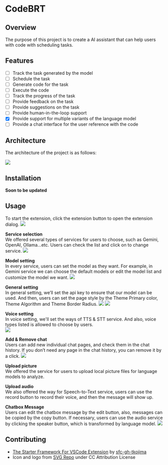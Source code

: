 # CodeBRT

## Overview

The purpose of this project is to create a AI assistant that can help users with code with scheduling tasks.

## Features

- [ ] Track the task generated by the model
- [ ] Schedule the task
- [ ] Generate code for the task
- [ ] Execute the code
- [ ] Track the progress of the task
- [ ] Provide feedback on the task
- [ ] Provide suggestions on the task
- [ ] Provide human-in-the-loop support
- [x] Provide support for multiple variants of the language model
- [ ] Provide a chat interface for the user reference with the code

## Architecture

The architecture of the project is as follows:

![](Files/img/system_architecture.png)

## Installation

**Soon to be updated**

## Usage

To start the extension, click the extension button to open the extension dialog.
![](Files/img/tutorial_extension_icon.png)

**Service selection**  
We offered several types of services for users to choose, such as Gemini, OpenAI, Ollama…etc. Users can check the list and click on to change service.
![](Files/img/service_selection.png)

**Model setting**  
In every service, users can set the model as they want. For example, in Gemini service we can choose the default models or edit the model list and customize the model we want.
![](Files/img/model_selection.png)

**General setting**  
In general setting, we’ll set the api key to ensure that our model can be used. And then, users can set the page style by the Theme Primary color, Theme Algorithm and Theme Border Radius.
![](Files/img/API_setting.png)
![](Files/img/theme_setting.png)

**Voice setting**  
In voice setting, we'll set the ways of TTS & STT service. And also, voice types listed is allowed to choose by users.  
![](Files/img/voice_setting.png)

**Add & Remove chat**  
Users can add new individual chat pages, and check them in the chat history. If you don’t need any page in the chat history, you can remove it by a click. 
![](Files/img/add_remove_chat_button.png)

**Upload picture**    
We offered the service for users to upload local picture files for language models to analyze.

**Upload audio**  
We also offered the way for Speech-to-Text service, users can use the record button to record their voice, and then the message will show up.   

**Chatbox Message**  
Users can edit the chatbox message by the edit button, also, messages can be copied by the copy button. If necessary, users can use the audio service by clicking the speaker button, which is transformed by language model. 
![](Files/img/chatbox.png)

## Contributing

- [The Starter Framework For VSCode Extension](https://github.com/sfc-gh-tkojima/vscode-react-webviews) by [sfc-gh-tkojima](https://github.com/sfc-gh-tkojima)
- Icon and logo from [SVG Repo](https://www.svgrepo.com/) under CC Attribution License
